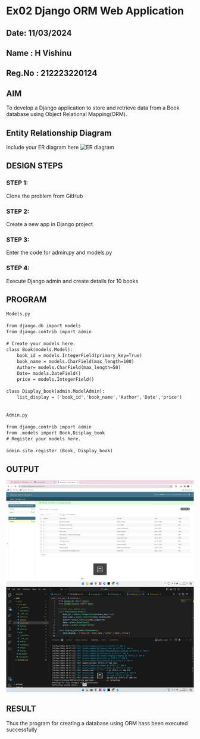 # Ex02 Django ORM Web Application
## Date: 11/03/2024
## Name : H Vishinu 
## Reg.No : 212223220124
## AIM
To develop a Django application to store and retrieve data from a Book database using Object Relational Mapping(ORM).

## Entity Relationship Diagram

Include your ER diagram here
![ER diagram](https://github.com/VisHinu24/ORM/assets/144244396/0ec12a42-7709-4c28-811d-4c38b52072cc)

## DESIGN STEPS

### STEP 1:
Clone the problem from GitHub

### STEP 2:
Create a new app in Django project

### STEP 3:
Enter the code for admin.py and models.py

### STEP 4:
Execute Django admin and create details for 10 books

## PROGRAM
```
Models.py

from django.db import models
from django.contrib import admin

# Create your models here.
class Book(models.Model):
    book_id = models.IntegerField(primary_key=True)
    book_name = models.CharField(max_length=100)
    Author= models.CharField(max_length=50)
    Date= models.DateField()
    price = models.IntegerField()

class Display_book(admin.ModelAdmin):
    list_display = ('book_id','book_name','Author','Date','price')


Admin.py

from django.contrib import admin
from .models import Book,Display_book
# Register your models here.

admin.site.register (Book, Display_book)
```
## OUTPUT
![alt text](<Screenshot 2024-03-15 143800.png>)
![alt text](<Screenshot 2024-03-15 144146.png>)

## RESULT
Thus the program for creating a database using ORM hass been executed successfully
